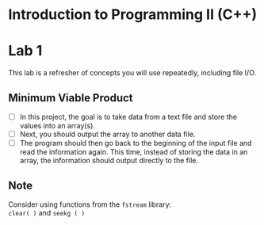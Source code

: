 # Introduction to Programming II (C++) 
# Lab 1 

This lab is a refresher of concepts you will use repeatedly, including file I/O. 

## Minimum Viable Product

- [ ] In this project, the goal is to take data from a text file and store the values into an array(s). 
- [ ] Next, you should output the array to another data file. 
- [ ] The program should then go back to the beginning of the input file and read the information again. This time, instead of storing the data in an array, the information should output directly to the file. 

## Note

Consider using functions from the `fstream` library:  
`clear( )` and `seekg ( )` 
